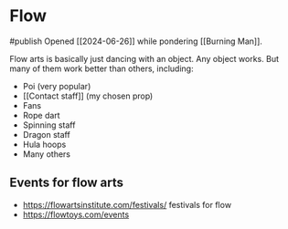 # Flow
#publish 
Opened [[2024-06-26]] while pondering [[Burning Man]].

Flow arts is basically just dancing with an object. Any object works. But many of them work better than others, including:
- Poi (very popular)
- [[Contact staff]] (my chosen prop) 
- Fans
- Rope dart
- Spinning staff
- Dragon staff
- Hula hoops
- Many others

## Events for flow arts
- https://flowartsinstitute.com/festivals/ festivals for flow 
- https://flowtoys.com/events

